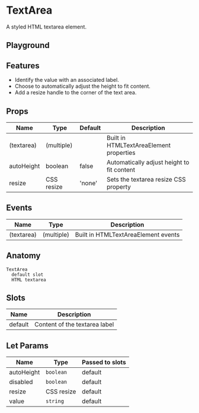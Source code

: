 <script>
    import Example from './TextAreaExample.svelte';
</script>

# TextArea

A styled HTML textarea element.

## Playground

<Example />

## Features

- Identify the value with an associated label.
- Choose to automatically adjust the height to fit content.
- Add a resize handle to the corner of the text area.

## Props

| Name       | Type       | Default | Description                                |
| ---------- | ---------- | ------- | ------------------------------------------ |
| (textarea) | (multiple) |         | Built in HTMLTextAreaElement properties    |
| autoHeight | boolean    | false   | Automatically adjust height to fit content |
| resize     | CSS resize | 'none'  | Sets the textarea resize CSS property      |

## Events

| Name       | Type       | Description                         |
| ---------- | ---------- | ----------------------------------- |
| (textarea) | (multiple) | Built in HTMLTextAreaElement events |

## Anatomy

```
TextArea
  default slot
  HTML textarea
```

## Slots

| Name    | Description                   |
| ------- | ----------------------------- |
| default | Content of the textarea label |

## Let Params

| Name       | Type       | Passed to slots |
| ---------- | ---------- | --------------- |
| autoHeight | `boolean`  | default         |
| disabled   | `boolean`  | default         |
| resize     | CSS resize | default         |
| value      | `string`   | default         |

